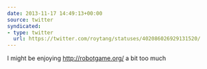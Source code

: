 ```yaml
---
date: 2013-11-17 14:49:13+00:00
source: twitter
syndicated:
- type: twitter
  url: https://twitter.com/roytang/statuses/402086026929131520/
---
```


I might be enjoying http://robotgame.org/ a bit too much